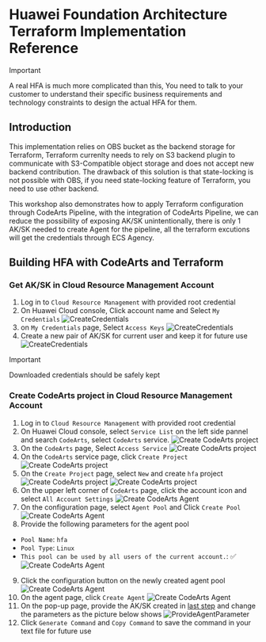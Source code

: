 # Huawei Foundation Architecture Terraform Implementation Reference

> [!IMPORTANT]
> A real HFA is much more complicated than this, You need to talk to your customer to understand their specific business requirements and technology constraints to design the actual HFA for them.  

## Introduction
This implementation relies on OBS bucket as the backend storage for Terraform, Terraform currenlty needs to rely on S3 backend plugin to communicate with S3-Compatible object storage and does not accept new backend contribution. The drawback of this solution is that state-locking is not possible with OBS, if you need state-locking feature of Terraform, you need to use other backend. 

This workshop also demonstrates how to apply Terraform configuration through CodeArts Pipeline, with the integration of CodeArts Pipeline, we can reduce the possibility of exposing AK/SK unintentionally, there is only 1 AK/SK needed to create Agent for the pipeline, all the terraform excutions will get the credentials through ECS Agency.

## Building HFA with CodeArts and Terraform

### Get AK/SK in Cloud Resource Management Account
1. Log in to `Cloud Resource Management` with provided root credential 
2. On Huawei Cloud console, Click account name and Select `My Credentials`
![CreateCredentials](./images/codearts/005_GetAKSK_01.png) 
3. on `My Credentials` page, Select `Access Keys`
![CreateCredentials](./images/codearts/005_GetAKSK_02.png)
4. Create a new pair of AK/SK for current user and keep it for future use
![CreateCredentials](./images/codearts/005_GetAKSK_03.png)

> [!IMPORTANT]
> Downloaded credentials should be safely kept

### Create CodeArts project in Cloud Resource Management Account
1. Log in to `Cloud Resource Management` with provided root credential 
2. On Huawei Cloud console, select `Service List` on the left side pannel and search `CodeArts`, select `CodeArts` service.
![Create CodeArts project](./images/codearts/002_Create_CodeArts_Project_01.png)
3. On the `CodeArts` page, Select `Access Service`
![Create CodeArts project](./images/codearts/002_Create_CodeArts_Project_02.png)
4. On the `CodeArts` service page, click `Create Project`
![Create CodeArts project](./images/codearts/002_Create_CodeArts_Project_03.png)
5. On the `Create Project` page, select `New` and create `hfa` project
![Create CodeArts project](./images/codearts/002_Create_CodeArts_Project_04.png)
![Create CodeArts project](./images/codearts/002_Create_CodeArts_Project_05.png)
6. On the upper left corner of `CodeArts` page, click the account icon and select `All Account Settings`
![Create CodeArts Agent](./images/codearts/003_Create_Agent_Pool_01.png)
7. On the configuration page, select `Agent Pool` and Click `Create Pool`
![Create CodeArts Agent](./images/codearts/003_Create_Agent_Pool_02.png)
8. Provide the following parameters for the agent pool
* `Pool Name`: `hfa`
* `Pool Type`: `Linux`
* `This pool can be used by all users of the current account.`: :white_check_mark:
![Create CodeArts Agent](./images/codearts/003_Create_Agent_Pool_03.png)
9. Click the configuration button on the newly created agent pool
![Create CodeArts Agent](./images/codearts/003_Create_Agent_Pool_04.png)
10. On the agent page, click `Create Agent`
![Create CodeArts Agent](./images/codearts/004_Create_Agent_01.png)
11. On the pop-up page, provide the AK/SK created in [last step](#get-aksk-in-cloud-resource-management-account) and change the parameters as the picture below shows
![ProvideAgentParameter](./images/codearts/006_CreateAgentCommand_01.png)
12. Click `Generate Command` and `Copy Command` to save the command in your text file for future use

### 
